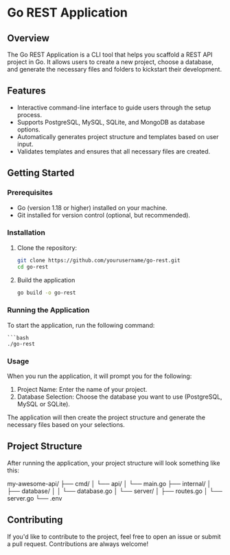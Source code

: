 # Go REST Application

## Overview

The Go REST Application is a CLI tool that helps you scaffold a REST API project in Go. It allows users to create a new project, choose a database, and generate the necessary files and folders to kickstart their development.

## Features

- Interactive command-line interface to guide users through the setup process.
- Supports PostgreSQL, MySQL, SQLite, and MongoDB as database options.
- Automatically generates project structure and templates based on user input.
- Validates templates and ensures that all necessary files are created.

## Getting Started

### Prerequisites

- Go (version 1.18 or higher) installed on your machine.
- Git installed for version control (optional, but recommended).

### Installation

1. Clone the repository:

   ```bash
   git clone https://github.com/yourusername/go-rest.git
   cd go-rest

2. Build the application

    ```bash
    go build -o go-rest

### Running the Application

To start the application, run the following command:

    ```bash
    ./go-rest

### Usage

When you run the application, it will prompt you for the following:

1. Project Name: Enter the name of your project.
2. Database Selection: Choose the database you want to use (PostgreSQL, MySQL or SQLite).

The application will then create the project structure and generate the necessary files based on your selections.

## Project Structure

After running the application, your project structure will look something like this:

my-awesome-api/
├── cmd/
│   └── api/
│       └── main.go
├── internal/
│   ├── database/
│   │   └── database.go
│   └── server/
│       ├── routes.go
│       └── server.go
└── .env

## Contributing

If you'd like to contribute to the project, feel free to open an issue or submit a pull request. Contributions are always welcome!




